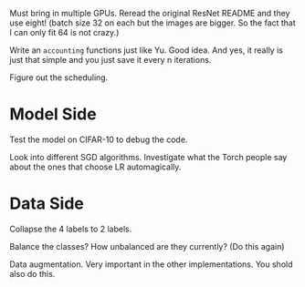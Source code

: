 Must bring in multiple GPUs. Reread the original ResNet README and
they use eight! (batch size 32 on each but the images are bigger. So
the fact that I can only fit 64 is not crazy.)

Write an `accounting` functions just like Yu. Good idea. And yes, it
really is just that simple and you just save it every n iterations.

Figure out the scheduling.

Model Side
==========

Test the model on CIFAR-10 to debug the code.

Look into different SGD algorithms. Investigate what the Torch people
say about the ones that choose LR automagically.

Data Side
=========

Collapse the 4 labels to 2 labels.

Balance the classes? How unbalanced are they currently? (Do this
again)

Data augmentation. Very important in the other implementations. You
shold also do this.
